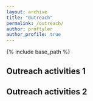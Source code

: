 ```yaml
---
layout: archive
title: "Outreach"
permalink: /outreach/
author: proftyler
author_profile: true
---
```


{% include base_path %}


## Outreach activities 1

## Outreach activities 2
